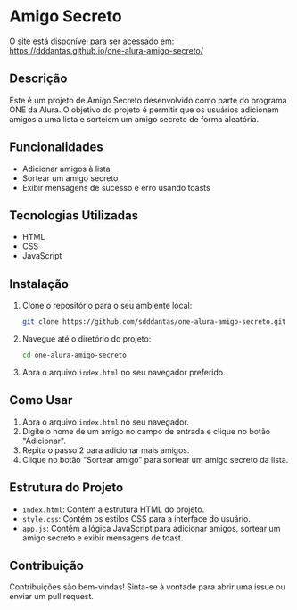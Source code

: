 # Amigo Secreto

O site está disponível para ser acessado em: <https://dddantas.github.io/one-alura-amigo-secreto/>

## Descrição

Este é um projeto de Amigo Secreto desenvolvido como parte do programa ONE da Alura. O objetivo do projeto é permitir que os usuários adicionem amigos a uma lista e sorteiem um amigo secreto de forma aleatória.

## Funcionalidades

- Adicionar amigos à lista
- Sortear um amigo secreto
- Exibir mensagens de sucesso e erro usando toasts

## Tecnologias Utilizadas

- HTML
- CSS
- JavaScript

## Instalação

1. Clone o repositório para o seu ambiente local:

   ```bash
   git clone https://github.com/sdddantas/one-alura-amigo-secreto.git
   ```

2. Navegue até o diretório do projeto:

   ```bash
   cd one-alura-amigo-secreto
   ```

3. Abra o arquivo `index.html` no seu navegador preferido.

## Como Usar

1. Abra o arquivo `index.html` no seu navegador.
2. Digite o nome de um amigo no campo de entrada e clique no botão "Adicionar".
3. Repita o passo 2 para adicionar mais amigos.
4. Clique no botão "Sortear amigo" para sortear um amigo secreto da lista.

## Estrutura do Projeto

- `index.html`: Contém a estrutura HTML do projeto.
- `style.css`: Contém os estilos CSS para a interface do usuário.
- `app.js`: Contém a lógica JavaScript para adicionar amigos, sortear um amigo secreto e exibir mensagens de toast.

## Contribuição

Contribuições são bem-vindas! Sinta-se à vontade para abrir uma issue ou enviar um pull request.
